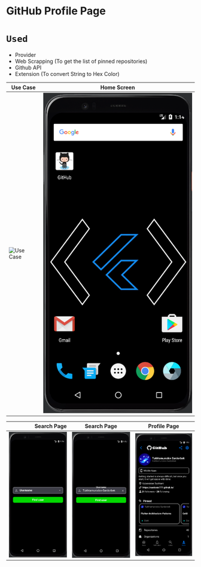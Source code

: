 # GitHub Profile Page

# ```Used```
- Provider
- Web Scrapping (To get the list of pinned repositories)
- Github API
- Extension (To convert String to Hex Color)


| Use Case | Home Screen |
|----------------|:----------------:|
| ![Use Case](assets/readme/use_case.gif) | ![Home Screen](assets/readme/img.png) |


| Search Page | Search Page | Profile Page |
|----------------:|:----------------:|:----------------:|
| ![Search Page](assets/readme/img_1.png) |  ![Search Page](assets/readme/img_2.png) | ![Profile Page](assets/readme/img_3.png) |